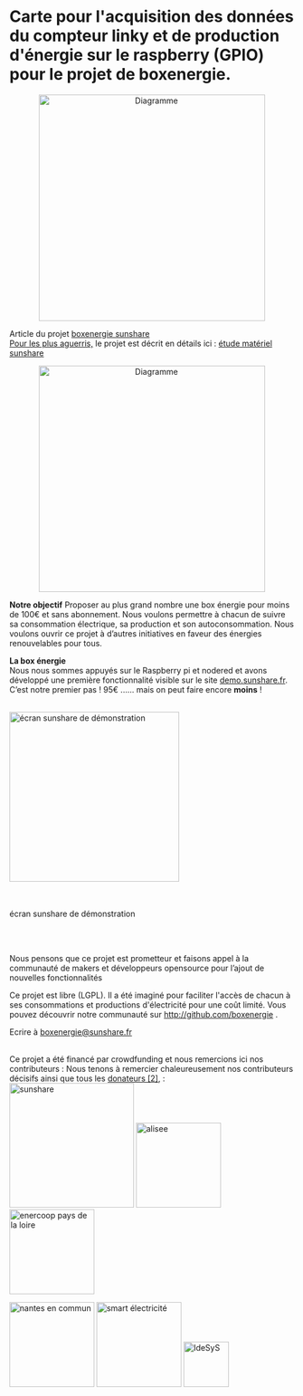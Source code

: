 
# Carte pour l'acquisition des données du compteur linky et de production d'énergie sur le raspberry (GPIO) pour le projet de boxenergie.


<p align="center"> <img width="400" alt="Diagramme" src="https://user-images.githubusercontent.com/39769580/76103935-d20c1700-5fd2-11ea-8317-cf65dcb8d723.png"> </p>

Article du projet <a href="https://sunshare.fr/boxenergie" target="_blank">boxenergie sunshare</a><br> 
<u>Pour les plus aguerris,</u> le projet est décrit en détails ici : <a href="https://pad.lamyne.org/s/H1AyUjmI7#" target="_blank">étude matériel sunshare</a><br>

<p align="center"> <img width="400" alt="Diagramme" src="https://user-images.githubusercontent.com/49123814/76154130-6c558300-60d7-11ea-93ad-d9da95ee724f.png"> </p>


 <b>Notre objectif</b>
   		 Proposer au plus grand nombre une box énergie pour moins de 100€ et sans abonnement.
          Nous voulons permettre à chacun de suivre sa consommation électrique, sa production et son autoconsommation. 
          Nous voulons ouvrir ce projet à d’autres initiatives en faveur des énergies renouvelables pour tous.
          
  <b>La box énergie</b>
          <br>
          Nous nous sommes appuyés sur le Raspberry pi et nodered et avons développé une première fonctionnalité visible sur 
          le site <a href="http://demo.sunshare.fr/" target="_blank" >demo.sunshare.fr</a>. 
          C’est notre premier pas ! 95€ ...... mais on peut faire encore <b>moins</b> !<br>
          <br>
          
   <a href=http://sunshare.fr/assets/images/ShieldSunShare2.png target="_blank"><img src="http://sunshare.fr/assets/images/ShieldSunShare2.png"
                alt="écran sunshare de démonstration" width="300"></a>
              <br><p><br><br>écran sunshare de démonstration</p>
           <br> <br>
           
 Nous pensons que ce projet est prometteur et faisons appel à la communauté de makers et développeurs opensource pour l’ajout de nouvelles fonctionnalités
 
 
Ce projet est libre (LGPL). Il a été imaginé pour faciliter l'accès de chacun à ses consommations et productions d'électricité pour une coût limité. Vous pouvez découvrir notre communauté sur http://github.com/boxenergie .  <p> Ecrire à <a href="mailto:boxenergie@sunshare.fr/">boxenergie@sunshare.fr</a><br><br>
</p>

Ce projet a été financé par crowdfunding et nous remercions ici nos contributeurs :
Nous tenons à remercier chaleureusement nos contributeurs décisifs ainsi que tous les  <a href="#note2">donateurs [2]</a>, :
<br>
  <a href="http://sunshare.fr" target="_blank"><img src="https://user-images.githubusercontent.com/49123814/76154169-0c131100-60d8-11ea-8093-d38ee54677f5.png"  alt="sunshare" width="220"></a>   <a href="http://alisee.org/" target="_blank"><img src="https://user-images.githubusercontent.com/49123814/76154170-0caba780-60d8-11ea-9005-7d8bc49a22c7.png"  alt="alisee" width="150"></a>   <a href="https://paysdelaloire.enercoop.fr/" target="_blank"><img src="https://user-images.githubusercontent.com/49123814/76154168-0c131100-60d8-11ea-9f6e-5dc0544dcf1f.png" alt="enercoop pays de la loire" width="150"></a>  

<a href="https://nantesencommun.org/" target="_blank"><img src="https://user-images.githubusercontent.com/49123814/76154167-0c131100-60d8-11ea-9c04-720d9e96113d.png" alt="nantes en commun" width="150"></a>   <a href="https://smart-electricite.fr/" target="_blank"><img src="https://user-images.githubusercontent.com/49123814/76154166-0b7a7a80-60d8-11ea-9985-95fe221be84b.png" alt="smart électricité" width="150"></a>   <a href="https://idesys.org" target="_blank"><img src="https://user-images.githubusercontent.com/49123814/76154165-0ae1e400-60d8-11ea-8661-70dab55fcd31.png" alt="IdeSyS" width="80"></a>  
<br>

